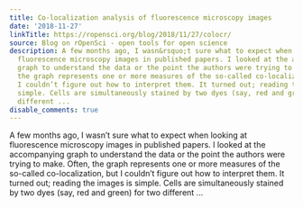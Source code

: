 ```yaml
---
title: Co-localization analysis of fluorescence microscopy images
date: '2018-11-27'
linkTitle: https://ropensci.org/blog/2018/11/27/colocr/
source: Blog on rOpenSci - open tools for open science
description: A few months ago, I wasn&rsquo;t sure what to expect when looking at
  fluorescence microscopy images in published papers. I looked at the accompanying
  graph to understand the data or the point the authors were trying to make. Often,
  the graph represents one or more measures of the so-called co-localization, but
  I couldn’t figure out how to interpret them. It turned out; reading the images is
  simple. Cells are simultaneously stained by two dyes (say, red and green) for two
  different ...
disable_comments: true
---
```

A few months ago, I wasn&rsquo;t sure what to expect when looking at fluorescence microscopy images in published papers. I looked at the accompanying graph to understand the data or the point the authors were trying to make. Often, the graph represents one or more measures of the so-called co-localization, but I couldn’t figure out how to interpret them. It turned out; reading the images is simple. Cells are simultaneously stained by two dyes (say, red and green) for two different ...